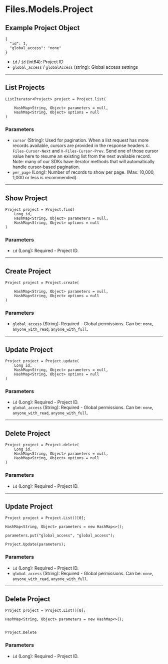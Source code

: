 # Files.Models.Project

## Example Project Object

```
{
  "id": 1,
  "global_access": "none"
}
```

* `id` / `id`  (int64): Project ID
* `global_access` / `globalAccess`  (string): Global access settings


---

## List Projects

```
ListIterator<Project> project = Project.list(
    
    HashMap<String, Object> parameters = null,
    HashMap<String, Object> options = null
)
```

### Parameters

* `cursor` (String): Used for pagination.  When a list request has more records available, cursors are provided in the response headers `X-Files-Cursor-Next` and `X-Files-Cursor-Prev`.  Send one of those cursor value here to resume an existing list from the next available record.  Note: many of our SDKs have iterator methods that will automatically handle cursor-based pagination.
* `per_page` (Long): Number of records to show per page.  (Max: 10,000, 1,000 or less is recommended).


---

## Show Project

```
Project project = Project.find(
    Long id, 
    HashMap<String, Object> parameters = null,
    HashMap<String, Object> options = null
)
```

### Parameters

* `id` (Long): Required - Project ID.


---

## Create Project

```
Project project = Project.create(
    
    HashMap<String, Object> parameters = null,
    HashMap<String, Object> options = null
)
```

### Parameters

* `global_access` (String): Required - Global permissions.  Can be: `none`, `anyone_with_read`, `anyone_with_full`.


---

## Update Project

```
Project project = Project.update(
    Long id, 
    HashMap<String, Object> parameters = null,
    HashMap<String, Object> options = null
)
```

### Parameters

* `id` (Long): Required - Project ID.
* `global_access` (String): Required - Global permissions.  Can be: `none`, `anyone_with_read`, `anyone_with_full`.


---

## Delete Project

```
Project project = Project.delete(
    Long id, 
    HashMap<String, Object> parameters = null,
    HashMap<String, Object> options = null
)
```

### Parameters

* `id` (Long): Required - Project ID.


---

## Update Project

```
Project project = Project.List()[0];

HashMap<String, Object> parameters = new HashMap<>();

parameters.put("global_access", "global_access");

Project.Update(parameters);
```

### Parameters

* `id` (Long): Required - Project ID.
* `global_access` (String): Required - Global permissions.  Can be: `none`, `anyone_with_read`, `anyone_with_full`.


---

## Delete Project

```
Project project = Project.List()[0];

HashMap<String, Object> parameters = new HashMap<>();


Project.Delete
```

### Parameters

* `id` (Long): Required - Project ID.
